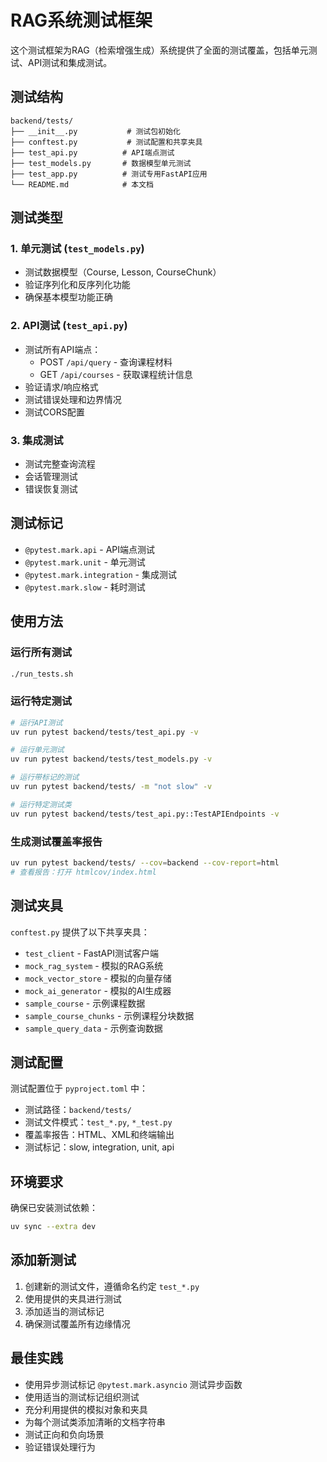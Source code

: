 # RAG系统测试框架

这个测试框架为RAG（检索增强生成）系统提供了全面的测试覆盖，包括单元测试、API测试和集成测试。

## 测试结构

```
backend/tests/
├── __init__.py           # 测试包初始化
├── conftest.py           # 测试配置和共享夹具
├── test_api.py          # API端点测试
├── test_models.py       # 数据模型单元测试
├── test_app.py          # 测试专用FastAPI应用
└── README.md            # 本文档
```

## 测试类型

### 1. 单元测试 (`test_models.py`)
- 测试数据模型（Course, Lesson, CourseChunk）
- 验证序列化和反序列化功能
- 确保基本模型功能正确

### 2. API测试 (`test_api.py`)
- 测试所有API端点：
  - POST `/api/query` - 查询课程材料
  - GET `/api/courses` - 获取课程统计信息
- 验证请求/响应格式
- 测试错误处理和边界情况
- 测试CORS配置

### 3. 集成测试
- 测试完整查询流程
- 会话管理测试
- 错误恢复测试

## 测试标记

- `@pytest.mark.api` - API端点测试
- `@pytest.mark.unit` - 单元测试
- `@pytest.mark.integration` - 集成测试
- `@pytest.mark.slow` - 耗时测试

## 使用方法

### 运行所有测试
```bash
./run_tests.sh
```

### 运行特定测试
```bash
# 运行API测试
uv run pytest backend/tests/test_api.py -v

# 运行单元测试
uv run pytest backend/tests/test_models.py -v

# 运行带标记的测试
uv run pytest backend/tests/ -m "not slow" -v

# 运行特定测试类
uv run pytest backend/tests/test_api.py::TestAPIEndpoints -v
```

### 生成测试覆盖率报告
```bash
uv run pytest backend/tests/ --cov=backend --cov-report=html
# 查看报告：打开 htmlcov/index.html
```

## 测试夹具

`conftest.py` 提供了以下共享夹具：

- `test_client` - FastAPI测试客户端
- `mock_rag_system` - 模拟的RAG系统
- `mock_vector_store` - 模拟的向量存储
- `mock_ai_generator` - 模拟的AI生成器
- `sample_course` - 示例课程数据
- `sample_course_chunks` - 示例课程分块数据
- `sample_query_data` - 示例查询数据

## 测试配置

测试配置位于 `pyproject.toml` 中：

- 测试路径：`backend/tests/`
- 测试文件模式：`test_*.py`, `*_test.py`
- 覆盖率报告：HTML、XML和终端输出
- 测试标记：slow, integration, unit, api

## 环境要求

确保已安装测试依赖：

```bash
uv sync --extra dev
```

## 添加新测试

1. 创建新的测试文件，遵循命名约定 `test_*.py`
2. 使用提供的夹具进行测试
3. 添加适当的测试标记
4. 确保测试覆盖所有边缘情况

## 最佳实践

- 使用异步测试标记 `@pytest.mark.asyncio` 测试异步函数
- 使用适当的测试标记组织测试
- 充分利用提供的模拟对象和夹具
- 为每个测试类添加清晰的文档字符串
- 测试正向和负向场景
- 验证错误处理行为